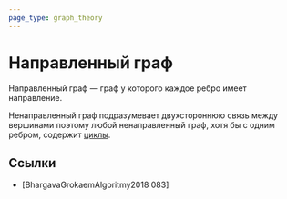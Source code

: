 ```yaml
---
page_type: graph_theory
---
```


# Направленный граф

Направленный граф — граф у которого каждое ребро имеет направление.

Ненаправленный граф подразумевает двухстороннюю связь между вершинами поэтому любой ненаправленный граф, хотя бы с одним ребром, содержит [циклы](20221107235655.md).


## Ссылки

* [BhargavaGrokaemAlgoritmy2018 083] 
